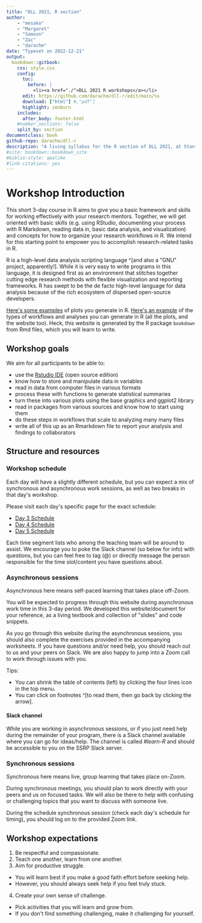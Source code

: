 ```yaml
--- 
title: "DLL 2021, R section"
author: 
    - "mesako"
    - "Margaret"
    - "Samson"
    - "Zac"
    - "darachm"
date: "Typeset on 2022-12-21"
output:
  bookdown::gitbook:
    css: style.css
    config:
      toc:
        before: |
          <li><a href="./">DLL 2021 R workshops</a></li>
      edit: https://github.com/darachm/dll-r/edit/main/%s
      download: ["html"] #,"pdf"]
      highlight: zenburn
    includes:
      after_body: footer.html
    #number_sections: false
    split_by: section
documentclass: book
github-repo: darachm/dll-r
description: "A living syllabus for the R section of DLL 2021, at Stanford"
#site: bookdown::bookdown_site
#biblio-style: apalike
#link-citations: yes
---
```


# Workshop Introduction

This short 3-day course in R aims to give you a basic framework and skills
for working effectively with your research mentors.
Together, we will get oriented with basic skills (e.g. using RStudio, 
documenting your process with R Markdown, reading data in,
basic data analysis, and visualization) 
and concepts for how to organize your research workflows in R.
We intend for this starting point to empower you to accomplish 
research-related tasks in R.

R is a high-level data analysis scripting language
^[and also a "GNU" project, apparently!].
While it is very easy to write programs in this language,
it is designed first as an environment that stitches together 
cutting edge research methods with flexible visualization and reporting
frameworks.
R has swept to be the de facto high-level language for data analysis
because of the rich ecosystem of dispersed open-source developers.

[Here's some examples](https://www.r-graph-gallery.com/) of plots you 
generate in R.
[Here's an example](https://bioconductor.org/packages/release/workflows/vignettes/cytofWorkflow/inst/doc/cytofWorkflow.html)
of the types of workflows and analyses you can generate in R (all the plots,
and the website too).
Heck, this website is generated by the R package `bookdown` from Rmd files,
which you will learn to write.

## Workshop goals

<!-- darach: I thought it might be good for this section to be more
    specific, whadda think? revert/change back if that's a no -->

We aim for all participants to be able to:

- use the [Rstudio IDE](https://www.rstudio.com/products/rstudio/) 
    (open source edition)
- know how to store and manipulate data in variables
- read in data from computer files in various formats
- process these with functions to generate statistical summaries
- turn these into various plots using the base graphics and ggplot2 library
- read in packages from various sources and know how to start using them
- do these steps in workflows that scale to analyzing many many files
- write all of this up as an Rmarkdown file to report your analysis and
    findings to collaborators

## Structure and resources

### Workshop schedule

Each day will have a slightly different schedule, but you can expect a mix of synchronous
and asynchronous work sessions, as well as two breaks in that day's workshop.

Please visit each day's specific page for the exact schedule:

+ [Day 3 Schedule](https://darachm.github.io/dll-r/day-3-intoduction-to-r.html)
+ [Day 4 Schedule](https://darachm.github.io/dll-r/day-4-tidyverse-and-visualizations.html)
+ [Day 5 Schedule](https://darachm.github.io/dll-r/day-5-building-workflows-using-packages-writing-reusable-code-sharing-analyses.html)

Each time segment lists who among the teaching team will be around to assist. We encourage you to poke the Slack channel (so below for info) with questions, but you can feel free to tag (@) or directly message the person responsible for the time slot/content you have questions about.

### Asynchronous sessions

Asynchronous here means self-paced learning that takes place off-Zoom.

You will be expected to progress through this website during asynchronous 
work time in this 3-day period. We developed this website/document for your reference,
as a living textbook and collection of "slides" and code snippets.

As you go through this website during the asynchronous sessions, you should also complete
the exercises provided in the accompanying worksheets. If you have questions and/or
need help, you should reach out to us and your peers on Slack. We are
also happy to jump into a Zoom call to work through issues with you.

Tips:

- You can shrink the table of contents (left) by clicking the four lines icon
    in the top menu.
- You can click on footnotes ^[to read them, then go back by clicking the
    arrow].

#### Slack channel

While you are working in asynchronous sessions, or if you just need help 
during the remainder of your program, there is a Slack channel available
where you can go for ideas/help. The channel is called *#learn-R* and should be 
accessible to you on the SSRP Slack server.

### Synchronous sessions

Synchronous here means live, group learning that takes place on-Zoom.

During synchronous meetings, you should plan 
to work directly with your peers and us on focused tasks. We will also be 
there to help with confusing or challenging topics that you want to 
discuss with someone live.

During the schedule synchronous session (check each day's schedule for
timing), you should log on to the provided Zoom link.


## Workshop expectations

1. Be respectful and compassionate.
2. Teach one another, learn from one another.
3. Aim for productive struggle.
+ You will learn best if you make a good faith effort before seeking help.
+ However, you should always seek help if you feel truly stuck.
4. Create your own sense of challenge.
+ Pick activities that you will learn and grow from.
+ If you don't find something challenging, make it challenging for yourself.

